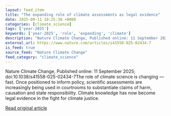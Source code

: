 ```yaml
---
layout: feed_item
title: "The expanding role of climate assessments as legal evidence"
date: 2025-09-11 10:25:38 +0000
categories: [climate_science]
tags: ['year-2025']
keywords: ['year-2025', 'role', 'expanding', 'climate']
description: "Nature Climate Change, Published online: 11 September 2025; doi:10"
external_url: https://www.nature.com/articles/s41558-025-02434-7
is_feed: true
source_feed: "Nature Climate Change"
feed_category: "climate_science"
---
```


Nature Climate Change, Published online: 11 September 2025; doi:10.1038/s41558-025-02434-7The role of climate science is changing — fast. Once positioned to inform policy, scientific assessments are increasingly being used in courtrooms to substantiate claims of harm, causation and state responsibility. Climate knowledge has now become legal evidence in the fight for climate justice.

[Read original article](https://www.nature.com/articles/s41558-025-02434-7)
